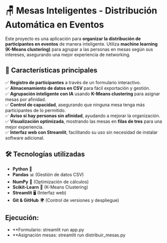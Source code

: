 # 🪑 Mesas Inteligentes - Distribución Automática en Eventos

Este proyecto es una aplicación para **organizar la distribución de participantes en eventos** de manera inteligente. Utiliza **machine learning (K-Means clustering)** para agrupar a las personas en mesas según sus intereses, asegurando una mejor experiencia de networking.

## 🚀 Características principales
✅ **Registro de participantes** a través de un formulario interactivo.  
✅ **Almacenamiento de datos en CSV** para fácil exportación y gestión.  
✅ **Agrupación inteligente con IA** usando **K-Means clustering** para asignar mesas por afinidad.  
✅ **Control de capacidad**, asegurando que ninguna mesa tenga más participantes de lo permitido.  
✅ **Aviso si hay personas sin afinidad**, ayudando a mejorar la organización.  
✅ **Visualización optimizada**, mostrando las mesas en **filas de tres** para una mejor experiencia.  
✅ **Interfaz web con Streamlit**, facilitando su uso sin necesidad de instalar software adicional.  

## 🛠️ Tecnologías utilizadas
- **Python** 🐍  
- **Pandas** 📊 (Gestión de datos CSV)  
- **NumPy** 🔢 (Optimización de cálculos)  
- **Scikit-Learn** 🤖 (K-Means Clustering)  
- **Streamlit** 🖥️ (Interfaz web)  
- **Git & GitHub** 🌍 (Control de versiones y despliegue)  

## Ejecución:
- **Formulario: streamlit run app.py
- **Asignación mesas: streamlit run distribuir_mesas.py

